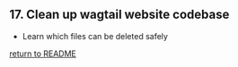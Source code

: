 ## 17. Clean up wagtail website codebase
  - Learn which files can be deleted safely


[return to README](README.md#course)